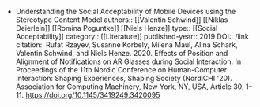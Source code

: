 - Understanding the Social Acceptability of Mobile Devices using the Stereotype Content Model
  authors::  [[Valentin Schwind]] [[Niklas Deierlein]] [[Romina Poguntke]] [[Niels Henze]]
  type:: [[Social Acceptability]]
  category:: [[Literature]] 
  published-year:: 2019
  DOI:: /link 
  citation:: Rufat Rzayev, Susanne Korbely, Milena Maul, Alina Schark, Valentin Schwind, and Niels Henze. 2020. Effects of Position and Alignment of Notifications on AR Glasses during Social Interaction. In Proceedings of the 11th Nordic Conference on Human-Computer Interaction: Shaping Experiences, Shaping Society (NordiCHI '20). Association for Computing Machinery, New York, NY, USA, Article 30, 1–11. https://doi.org/10.1145/3419249.3420095
